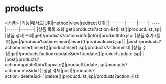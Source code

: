 # products
<상품>
|기능|매서드|URI|method|view|redirect URI|
|--------|-----|-----|-----|------|-------|
|상품 목록 조회|get|/products?action=list|list()|productList.jsp|
|상품 상세 조회|get|/products?action=info|info()|productInfo.jsp|
|상품 추가 (등록)|get|/products?action=insert|insert()|productInsert.jsp|
|				|post|/products?action=insert|insert()|productInsert.jsp|/products?action=list|
|상품 수정|get|/products?action=update&id=1|update()|productUpdate.jsp|	
|				|post|/products?action=update&id=1|update()|productUpdate.jsp|/products?action=info&id=1|
|상품 삭제|post|/products?action=delete&id=1|delete()|productList.jsp|/products?action=list|
